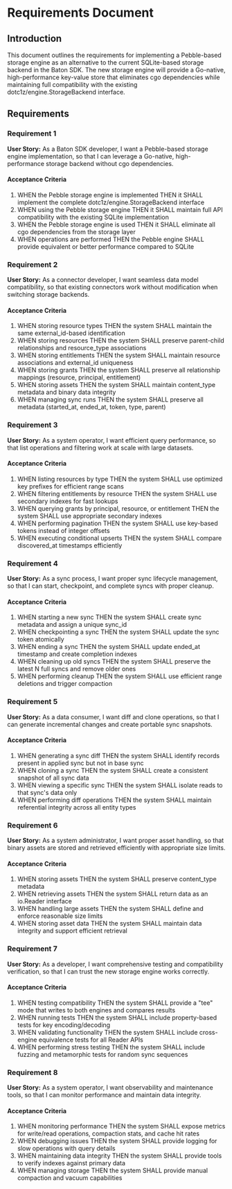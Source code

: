# Requirements Document

## Introduction

This document outlines the requirements for implementing a Pebble-based storage engine as an alternative to the current SQLite-based storage backend in the Baton SDK. The new storage engine will provide a Go-native, high-performance key-value store that eliminates cgo dependencies while maintaining full compatibility with the existing dotc1z/engine.StorageBackend interface.

## Requirements

### Requirement 1

**User Story:** As a Baton SDK developer, I want a Pebble-based storage engine implementation, so that I can leverage a Go-native, high-performance storage backend without cgo dependencies.

#### Acceptance Criteria

1. WHEN the Pebble storage engine is implemented THEN it SHALL implement the complete dotc1z/engine.StorageBackend interface
2. WHEN using the Pebble storage engine THEN it SHALL maintain full API compatibility with the existing SQLite implementation
3. WHEN the Pebble storage engine is used THEN it SHALL eliminate all cgo dependencies from the storage layer
4. WHEN operations are performed THEN the Pebble engine SHALL provide equivalent or better performance compared to SQLite

### Requirement 2

**User Story:** As a connector developer, I want seamless data model compatibility, so that existing connectors work without modification when switching storage backends.

#### Acceptance Criteria

1. WHEN storing resource types THEN the system SHALL maintain the same external_id-based identification
2. WHEN storing resources THEN the system SHALL preserve parent-child relationships and resource_type associations
3. WHEN storing entitlements THEN the system SHALL maintain resource associations and external_id uniqueness
4. WHEN storing grants THEN the system SHALL preserve all relationship mappings (resource, principal, entitlement)
5. WHEN storing assets THEN the system SHALL maintain content_type metadata and binary data integrity
6. WHEN managing sync runs THEN the system SHALL preserve all metadata (started_at, ended_at, token, type, parent)

### Requirement 3

**User Story:** As a system operator, I want efficient query performance, so that list operations and filtering work at scale with large datasets.

#### Acceptance Criteria

1. WHEN listing resources by type THEN the system SHALL use optimized key prefixes for efficient range scans
2. WHEN filtering entitlements by resource THEN the system SHALL use secondary indexes for fast lookups
3. WHEN querying grants by principal, resource, or entitlement THEN the system SHALL use appropriate secondary indexes
4. WHEN performing pagination THEN the system SHALL use key-based tokens instead of integer offsets
5. WHEN executing conditional upserts THEN the system SHALL compare discovered_at timestamps efficiently

### Requirement 4

**User Story:** As a sync process, I want proper sync lifecycle management, so that I can start, checkpoint, and complete syncs with proper cleanup.

#### Acceptance Criteria

1. WHEN starting a new sync THEN the system SHALL create sync metadata and assign a unique sync_id
2. WHEN checkpointing a sync THEN the system SHALL update the sync token atomically
3. WHEN ending a sync THEN the system SHALL update ended_at timestamp and create completion indexes
4. WHEN cleaning up old syncs THEN the system SHALL preserve the latest N full syncs and remove older ones
5. WHEN performing cleanup THEN the system SHALL use efficient range deletions and trigger compaction

### Requirement 5

**User Story:** As a data consumer, I want diff and clone operations, so that I can generate incremental changes and create portable sync snapshots.

#### Acceptance Criteria

1. WHEN generating a sync diff THEN the system SHALL identify records present in applied sync but not in base sync
2. WHEN cloning a sync THEN the system SHALL create a consistent snapshot of all sync data
3. WHEN viewing a specific sync THEN the system SHALL isolate reads to that sync's data only
4. WHEN performing diff operations THEN the system SHALL maintain referential integrity across all entity types

### Requirement 6

**User Story:** As a system administrator, I want proper asset handling, so that binary assets are stored and retrieved efficiently with appropriate size limits.

#### Acceptance Criteria

1. WHEN storing assets THEN the system SHALL preserve content_type metadata
2. WHEN retrieving assets THEN the system SHALL return data as an io.Reader interface
3. WHEN handling large assets THEN the system SHALL define and enforce reasonable size limits
4. WHEN storing asset data THEN the system SHALL maintain data integrity and support efficient retrieval

### Requirement 7

**User Story:** As a developer, I want comprehensive testing and compatibility verification, so that I can trust the new storage engine works correctly.

#### Acceptance Criteria

1. WHEN testing compatibility THEN the system SHALL provide a "tee" mode that writes to both engines and compares results
2. WHEN running tests THEN the system SHALL include property-based tests for key encoding/decoding
3. WHEN validating functionality THEN the system SHALL include cross-engine equivalence tests for all Reader APIs
4. WHEN performing stress testing THEN the system SHALL include fuzzing and metamorphic tests for random sync sequences

### Requirement 8

**User Story:** As a system operator, I want observability and maintenance tools, so that I can monitor performance and maintain data integrity.

#### Acceptance Criteria

1. WHEN monitoring performance THEN the system SHALL expose metrics for write/read operations, compaction stats, and cache hit rates
2. WHEN debugging issues THEN the system SHALL provide logging for slow operations with query details
3. WHEN maintaining data integrity THEN the system SHALL provide tools to verify indexes against primary data
4. WHEN managing storage THEN the system SHALL provide manual compaction and vacuum capabilities